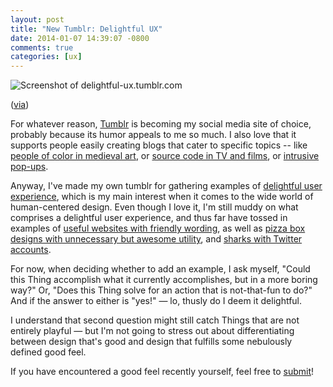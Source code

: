 ```yaml
---
layout: post
title: "New Tumblr: Delightful UX"
date: 2014-01-07 14:39:07 -0800
comments: true
categories: [ux]
---
```


<img class="book-cover" src="{{ root_url}}/images/delightful-ux.png" alt="Screenshot of delightful-ux.tumblr.com"/>
<p class="caption">(<A href="http://delightful-ux.tumblr.com">via</a>)</p>

For whatever reason, <a href="http://tumblr.com">Tumblr</a> is becoming my social media site of choice, probably because its humor appeals to me so much. I also love that it supports people easily creating blogs that cater to specific topics -- like <a href="http://medievalpoc.tumblr.com/">people of color in medieval art</a>, or <a href="http://moviecode.tumblr.com/">source code in TV and films</a>, or <a href="http://tabcloseddidntread.com/">intrusive pop-ups</a>.

Anyway, I've made my own tumblr for gathering examples of <a href="http//delightful-ux.tumblr.com">delightful user experience</a>, which is my main interest when it comes to the wide world of human-centered design. Even though I love it, I'm still muddy on what comprises a delightful user experience, and thus far have tossed in examples of <a href="http://adobe.breach.il.ly/#/about">useful websites with friendly wording</a>, as well as <a href="http://delightful-ux.tumblr.com/post/71660750263/hells-pizza-coffin-box-new-zealand-based-hell">pizza box designs with unnecessary but awesome utility</A>, and <a href="http://delightful-ux.tumblr.com/post/71681828062/australian-sharks-send-tweets-to-warn-swimmers">sharks with Twitter accounts</a>.

For now, when deciding whether to add an example, I ask myself, "Could this Thing accomplish what it currently accomplishes, but in a more boring way?" Or, "Does this Thing solve for an action that is not-that-fun to do?" And if the answer to either is "yes!" — lo, thusly do I deem it delightful.

I understand that second question might still catch Things that are not entirely playful — but I'm not going to stress out about differentiating between design that's good and design that fulfills some nebulously defined good feel.

If you have encountered a good feel recently yourself, feel free to <a href="http://delightful-ux.tumblr.com/submit">submit</a>!
